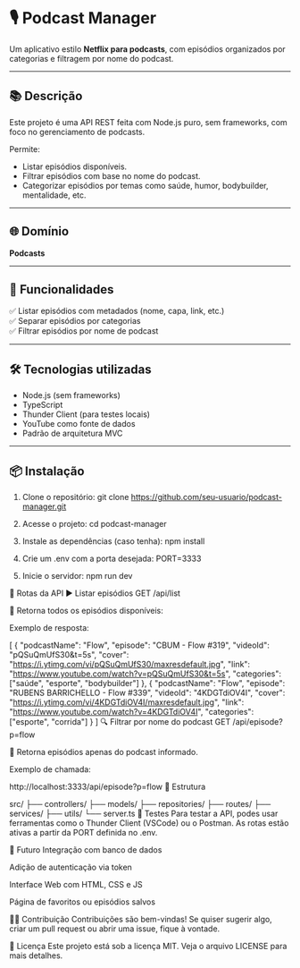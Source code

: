 # 🎙️ Podcast Manager

Um aplicativo estilo **Netflix para podcasts**, com episódios organizados por categorias e filtragem por nome do podcast.

---

## 📚 Descrição

Este projeto é uma API REST feita com Node.js puro, sem frameworks, com foco no gerenciamento de podcasts.

Permite:
- Listar episódios disponíveis.
- Filtrar episódios com base no nome do podcast.
- Categorizar episódios por temas como saúde, humor, bodybuilder, mentalidade, etc.

---

## 🌐 Domínio

**Podcasts**

---

## 🚀 Funcionalidades

✅ Listar episódios com metadados (nome, capa, link, etc.)  
✅ Separar episódios por categorias  
✅ Filtrar episódios por nome de podcast  

---

## 🛠️ Tecnologias utilizadas

- Node.js (sem frameworks)
- TypeScript
- Thunder Client (para testes locais)
- YouTube como fonte de dados
- Padrão de arquitetura MVC

---

## 📦 Instalação

1. Clone o repositório:
git clone https://github.com/seu-usuario/podcast-manager.git

2. Acesse o projeto:
cd podcast-manager

3. Instale as dependências (caso tenha):
npm install

4. Crie um .env com a porta desejada:
PORT=3333

5. Inicie o servidor:
npm run dev


🔀 Rotas da API
▶️ Listar episódios
GET /api/list

📌 Retorna todos os episódios disponíveis:

Exemplo de resposta:

[
  {
    "podcastName": "Flow",
    "episode": "CBUM - Flow #319",
    "videoId": "pQSuQmUfS30&t=5s",
    "cover": "https://i.ytimg.com/vi/pQSuQmUfS30/maxresdefault.jpg",
    "link": "https://www.youtube.com/watch?v=pQSuQmUfS30&t=5s",
    "categories": ["saúde", "esporte", "bodybuilder"]
  },
  {
    "podcastName": "Flow",
    "episode": "RUBENS BARRICHELLO - Flow #339",
    "videoId": "4KDGTdiOV4I",
    "cover": "https://i.ytimg.com/vi/4KDGTdiOV4I/maxresdefault.jpg",
    "link": "https://www.youtube.com/watch?v=4KDGTdiOV4I",
    "categories": ["esporte", "corrida"]
  }
]
🔍 Filtrar por nome do podcast
GET /api/episode?p=flow

📌 Retorna episódios apenas do podcast informado.

Exemplo de chamada:

http://localhost:3333/api/episode?p=flow
🧱 Estrutura

src/
├── controllers/
├── models/
├── repositories/
├── routes/
├── services/
├── utils/
└── server.ts
🧪 Testes
Para testar a API, podes usar ferramentas como o Thunder Client (VSCode) ou o Postman. As rotas estão ativas a partir da PORT definida no .env.

📌 Futuro
 Integração com banco de dados

 Adição de autenticação via token

 Interface Web com HTML, CSS e JS

 Página de favoritos ou episódios salvos

🧑‍💻 Contribuição
Contribuições são bem-vindas! Se quiser sugerir algo, criar um pull request ou abrir uma issue, fique à vontade.

📄 Licença
Este projeto está sob a licença MIT. Veja o arquivo LICENSE para mais detalhes.


